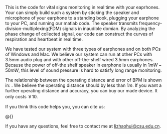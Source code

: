 This is the code for vital signs monitoring in real time with your eaprhones. Your can simply build such a system by sticking the speaker and microphone of your earphone to a standing book, plugging your earphone to your PC, and running our matlab code. The speaker transmits frequency-division-multiplexing(FDM) signals in inaudible domian. By analyzing the phase change of collected signal, our code can construct the curves of respiration and heartbeat in real time. 

We have tested our system with three types of earphones and on both PCs of Windows and Mac. We believe our system can run at other PCs with 3.5mm audio plug and with other off-the-shelf wired 3.5mm earphones. Because the power of off-the shelf speaker in earphone is usually in $1mW-50mW$, this level of sound pressure is hard to satisfy long range monitoring. 

The relationship between the operating distance and error of BPM is shown in: . We believe the operating distance should by less than $1m$. If you want a further operating distance  and accuracy, you can buy our made device. It only costs ￥10.

If you think this code helps you, you can cite us:

@{}

If you have any questions, feel free to contact me at lizhaohui@csu.edu.cn. 
